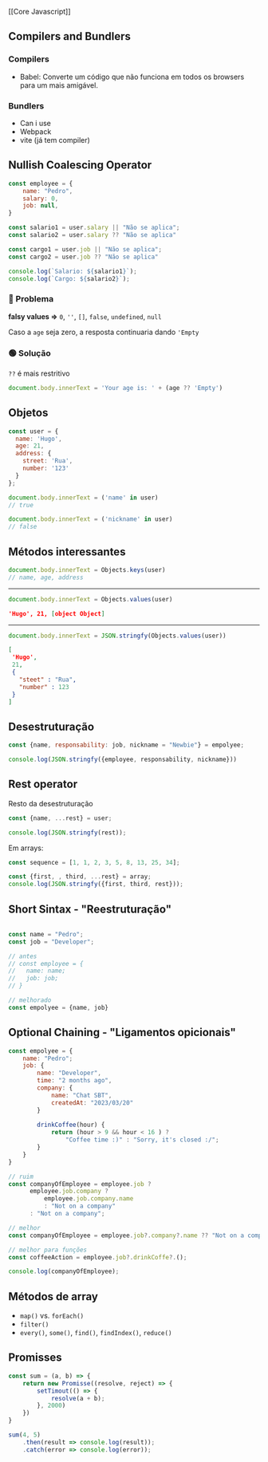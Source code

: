 
[[Core Javascript]]

## Compilers and Bundlers

### Compilers

- Babel: Converte um código que não funciona em todos os browsers para um mais amigável.

### Bundlers

- Can i use
- Webpack
- vite (já tem compiler)

## Nullish Coalescing Operator

```js
const employee = {
	name: "Pedro",
	salary: 0, 
	job: null, 
}

const salario1 = user.salary || "Não se aplica";
const salario2 = user.salary ?? "Não se aplica"

const cargo1 = user.job || "Não se aplica";
const cargo2 = user.job ?? "Não se aplica"

console.log(`Salario: ${salario1}`);
console.log(`Cargo: ${salario2}`);
```

### 🚩 Problema

**falsy values =>** `0`, `''`, `[]`, `false`, `undefined`, `null`

Caso a `age` seja zero, a resposta continuaria dando `'Empty`

### 🟢 Solução

`??` é mais restritivo

```js
document.body.innerText = 'Your age is: ' + (age ?? 'Empty')
```

## Objetos

```js
const user = {
  name: 'Hugo',
  age: 21,
  address: {
    street: 'Rua',
    number: '123'
  }
};

document.body.innerText = ('name' in user) 
// true

document.body.innerText = ('nickname' in user) 
// false
```

## Métodos interessantes

```js
document.body.innerText = Objects.keys(user)
// name, age, address
```

----

```js
document.body.innerText = Objects.values(user)
```

```json
'Hugo', 21, [object Object]
```
------

```js
document.body.innerText = JSON.stringfy(Objects.values(user))
```

```json
[
 'Hugo',
 21,
 {
   "steet" : "Rua",
   "number" : 123
 } 
]
```

## Desestruturação

```js
const {name, responsability: job, nickname = "Newbie"} = empolyee;

console.log(JSON.stringfy({employee, responsability, nickname}))
```

## Rest operator

Resto da desestruturação

```js
const {name, ...rest} = user;

console.log(JSON.stringfy(rest));
```

Em arrays:
```js
const sequence = [1, 1, 2, 3, 5, 8, 13, 25, 34];

const {first, , third, ...rest} = array;
console.log(JSON.stringfy({first, third, rest}));
```

## Short Sintax - "Reestruturação"

```js

const name = "Pedro";
const job = "Developer";

// antes
// const employee = {
//   name: name;
//   job: job;
// }

// melhorado
const empolyee = {name, job}

```

## Optional Chaining - "Ligamentos opicionais"

```js
const empolyee = {
	name: "Pedro";
	job: {
		name: "Developer",
		time: "2 months ago",
		company: {
			name: "Chat SBT",
			createdAt: "2023/03/20"
		}
		
		drinkCoffee(hour) {
			return (hour > 9 && hour < 16 ) ?
				"Coffee time :)" : "Sorry, it's closed :/";
		}
	}
}

// ruim
const companyOfEmployee = employee.job ?
	  employee.job.company ?
		  employee.job.company.name 
		  : "Not on a company"
	  : "Not on a company";

// melhor
const companyOfEmployee = employee.job?.company?.name ?? "Not on a company";

// melhor para funções
const coffeeAction = employee.job?.drinkCoffe?.();

console.log(companyOfEmployee);
```

## Métodos de array

- `map()` vs. `forEach()`
- `filter()`
- `every()`, `some()`, `find()`, `findIndex()`, `reduce()`

## Promisses

```js
const sum = (a, b) => {
	return new Promisse((resolve, reject) => {
		setTimout(() => {
			resolve(a + b);
		}, 2000)
	})
}

sum(4, 5)
	.then(result => console.log(result));
	.catch(error => console.log(error));
```

